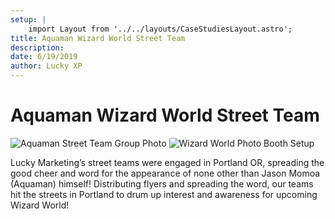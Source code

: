 ```yaml
---
setup: |
    import Layout from '../../layouts/CaseStudiesLayout.astro';
title: Aquaman Wizard World Street Team
description:
date: 6/19/2019
author: Lucky XP
---
```


# Aquaman Wizard World Street Team

![Aquaman Street Team Group Photo](https://luckymkg.com/wp-content/uploads/2019/01/Screen-Shot-2019-01-15-at-5.12.43-PM.png)
![Wizard World Photo Booth Setup](https://luckymkg.com/wp-content/uploads/2019/01/Screen-Shot-2019-01-15-at-5.07.31-PM.png)


Lucky Marketing’s street teams were engaged in Portland OR, spreading the good cheer and word for the appearance of none other than Jason Momoa (Aquaman) himself! Distributing flyers and spreading the word, our teams hit the streets in Portland to drum up interest and awareness for upcoming Wizard World!